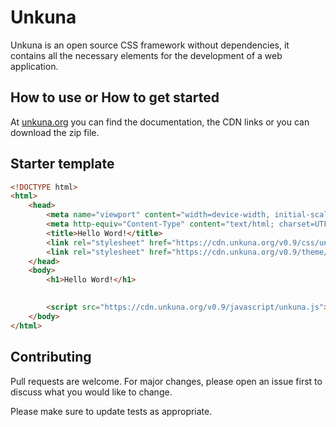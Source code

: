 # Unkuna
Unkuna is an open source CSS framework without dependencies, it contains all the necessary elements for the development of a web application.

## How to use or How to get started
At [unkuna.org](https://www.unkuna.org/) you can find the documentation, the CDN links or you can download the zip file.

## Starter template
```html                        
<!DOCTYPE html>
<html>
    <head>
        <meta name="viewport" content="width=device-width, initial-scale=1, maximum-scale=1, user-scalable=no">
        <meta http-equiv="Content-Type" content="text/html; charset=UTF-8">
        <title>Hello Word!</title>        
        <link rel="stylesheet" href="https://cdn.unkuna.org/v0.9/css/unkuna.css">
        <link rel="stylesheet" href="https://cdn.unkuna.org/v0.9/theme/unkuna-theme.css">
    </head>
    <body>
        <h1>Hello Word!</h1>

        
        <script src="https://cdn.unkuna.org/v0.9/javascript/unkuna.js"></script>
    </body>  
</html>                             
```

## Contributing
Pull requests are welcome. For major changes, please open an issue first to discuss what you would like to change.

Please make sure to update tests as appropriate.
